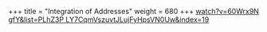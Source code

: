+++
title = "Integration of Addresses"
weight = 680
+++
[watch?v=60Wrx9N gfY&list=PLhZ3P LY7CqmVszuvtJLujFyHpsVN0Uw&index=19][anchor0]



[anchor0]: https://www.youtube.com/watch?v=60Wrx9N-gfY&list=PLhZ3P-LY7CqmVszuvtJLujFyHpsVN0U_w&index=19
